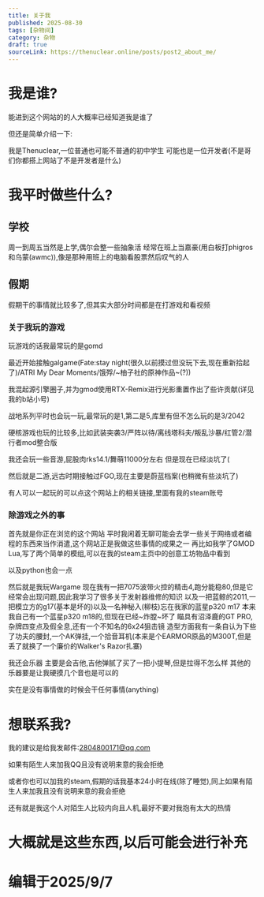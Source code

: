 ```yaml
---
title: 关于我
published: 2025-08-30
tags: [杂物间]
category: 杂物
draft: true
sourceLink: https://thenuclear.online/posts/post2_about_me/
---
```



# 我是谁?
能进到这个网站的的人大概率已经知道我是谁了

但还是简单介绍一下:

我是Thenuclear,一位普通也可能不普通的初中学生
可能也是一位开发者(不是哥们你都搭上网站了不是开发者是什么)

# 我平时做些什么?
## 学校
周一到周五当然是上学,偶尔会整一些抽象活
经常在班上当嘉豪(用白板打phigros和乌蒙(awmc)),像是那种用班上的电脑看股票然后叹气的人

## 假期
假期干的事情就比较多了,但其实大部分时间都是在打游戏和看视频

### 关于我玩的游戏
玩游戏的话我最常玩的是gomd

最近开始接触galgame(Fate:stay night(很久以前摸过但没玩下去,现在重新拾起了)/ATRI My Dear Moments/饿殍/~柚子社的原神作品~(?))

我混起源引擎圈子,并为gmod使用RTX-Remix进行光影重置作出了些许贡献(详见我的b站小号)

战地系列平时也会玩一玩,最常玩的是1,第二是5,库里有但不怎么玩的是3/2042

硬核游戏也玩的比较多,比如武装突袭3/严阵以待/离线塔科夫/叛乱沙暴/红管2/潜行者mod整合版

我还会玩一些音游,屁股肉rks14.1/舞萌11000分左右
但是现在已经淡坑了(

然后就是二游,远古时期接触过FGO,现在主要是蔚蓝档案(也稍微有些淡坑了)

有人可以一起玩的可以点这个网站上的相关链接,里面有我的steam账号
### 除游戏之外的事
首先就是你正在浏览的这个网站
平时我闲着无聊可能会去学一些关于网络或者编程的东西来当作消遣,这个网站正是我做这些事情的成果之一
再比如我学了GMOD Lua,写了两个简单的模组,可以在我的steam主页中的创意工坊物品中看到

以及python也会一点

然后就是我玩Wargame
现在我有一把7075波带火控的精击4,跑分能稳80,但是它经常会出现问题,因此我学习了很多关于发射器维修的知识
以及一把蓝鲸的2011,一把模立方的g17(基本是坏的)以及一名神秘入(柳枝)忘在我家的蓝星p320 m17
本来我自己有一个蓝星p320 m18的,但现在已经~炸膛~坏了
瞄具有沼泽鹿的GT PRO,杂牌四变点及假全息,还有一个不知名的6x24狙击镜
造型方面我有一条自认为下些了功夫的腰封,一个AK弹挂,一个拾音耳机(本来是个EARMOR原品的M300T,但是丢了就换了一个廉价的Walker's Razor扎寨)

我还会乐器
主要是会吉他,吉他弹腻了买了一把小提琴,但是拉得不怎么样
其他的乐器要是让我硬摸几个音也是可以的

实在是没有事情做的时候会干任何事情(anything)

# 想联系我?
我的建议是给我发邮件:2804800171@qq.com

如果有陌生人来加我QQ且没有说明来意的我会拒绝

或者你也可以加我的steam,假期的话我基本24小时在线(除了睡觉),同上如果有陌生人来加我且没有说明来意的我会拒绝

还有就是我这个人对陌生人比较内向且人机,最好不要对我抱有太大的热情

# 大概就是这些东西,以后可能会进行补充
# 编辑于2025/9/7
